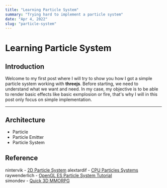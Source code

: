 ```yaml
---
title: "Learning Particle System"
summary: "Trying hard to implement a particle system"
date: "Apr 4, 2022"
slug: "particle-system"
---
```


# Learning Particle System

## Introduction

Welcome to my first post where I will try to show you how I got a simple particle system working with **threejs**.
Before starting, we need to understand what we want and need.
In my case, my objective is to be able to render basic effects like basic exmplosion or fire, that's why I will in this post only focus on simple implementation.

---

## Architecture

- Particle
- Particle Emitter
- Particle System

## Reference

nintervik - [2D Particle System](https://nintervik.github.io/2D-Particle-System/)
alextardif - [CPU Particles Systems](https://alextardif.com/Particles.html) <br />
raywenderlich - [OpenGL ES Particle System Tutorial](https://www.raywenderlich.com/2704-opengl-es-particle-system-tutorial-part-1-3) <br />
simondev - [Quick 3D MMORPG](https://github.com/simondevyoutube/Quick_3D_MMORPG)
